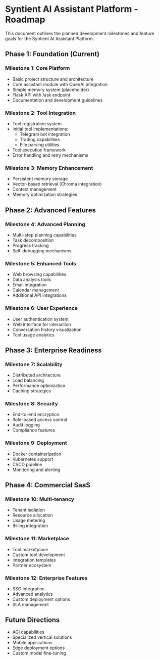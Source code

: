 # Syntient AI Assistant Platform - Roadmap

This document outlines the planned development milestones and feature goals for the Syntient AI Assistant Platform.

## Phase 1: Foundation (Current)

### Milestone 1: Core Platform
- Basic project structure and architecture
- Core assistant module with OpenAI integration
- Simple memory system (placeholder)
- Flask API with /ask endpoint
- Documentation and development guidelines

### Milestone 2: Tool Integration
- Tool registration system
- Initial tool implementations:
  - Telegram bot integration
  - Trading capabilities
  - File parsing utilities
- Tool execution framework
- Error handling and retry mechanisms

### Milestone 3: Memory Enhancement
- Persistent memory storage
- Vector-based retrieval (Chroma integration)
- Context management
- Memory optimization strategies

## Phase 2: Advanced Features

### Milestone 4: Advanced Planning
- Multi-step planning capabilities
- Task decomposition
- Progress tracking
- Self-debugging mechanisms

### Milestone 5: Enhanced Tools
- Web browsing capabilities
- Data analysis tools
- Email integration
- Calendar management
- Additional API integrations

### Milestone 6: User Experience
- User authentication system
- Web interface for interaction
- Conversation history visualization
- Tool usage analytics

## Phase 3: Enterprise Readiness

### Milestone 7: Scalability
- Distributed architecture
- Load balancing
- Performance optimization
- Caching strategies

### Milestone 8: Security
- End-to-end encryption
- Role-based access control
- Audit logging
- Compliance features

### Milestone 9: Deployment
- Docker containerization
- Kubernetes support
- CI/CD pipeline
- Monitoring and alerting

## Phase 4: Commercial SaaS

### Milestone 10: Multi-tenancy
- Tenant isolation
- Resource allocation
- Usage metering
- Billing integration

### Milestone 11: Marketplace
- Tool marketplace
- Custom tool development
- Integration templates
- Partner ecosystem

### Milestone 12: Enterprise Features
- SSO integration
- Advanced analytics
- Custom deployment options
- SLA management

## Future Directions

- AGI capabilities
- Specialized vertical solutions
- Mobile applications
- Edge deployment options
- Custom model fine-tuning
